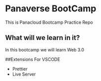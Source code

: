 # Panaverse BootCamp
This is Panacloud Bootcamp Practice Repo
## What will we learn in it?

In this bootcamp we will learn Web 3.0

##Extensions For VSCODE
- Prettier 
- Live Server
